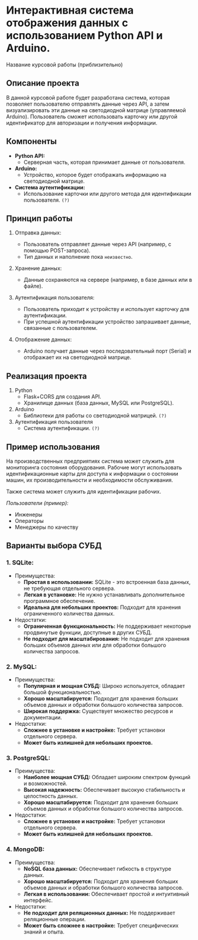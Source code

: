 # Интерактивная система отображения данных с использованием Python API и Arduino.

Название курсовой работы (приблизительно)

## Описание проекта

В данной курсовой работе будет разработана система, которая позволяет пользователю отправлять данные через API, а затем визуализировать эти данные на светодиодной матрице (управляемой Arduino). Пользователь сможет использовать карточку или другой идентификатор для авторизации и получения информации.

## Компоненты

*  **Python API:**
    *  Серверная часть, которая принимает данные от пользователя.
*  **Arduino:**
    *  Устройство, которое будет отображать информацию на светодиодной матрице.
*  **Система аутентификации:**
    *  Использование карточки или другого метода для идентификации пользователя. `(?)`

## Принцип работы

1. Отправка данных:
    *  Пользователь отправляет данные через API (например, с помощью POST-запроса).
    *  Тип данных и наполнение пока `неизвестно`.

2. Хранение данных:
    *  Данные сохраняются на сервере (например, в базе данных или в файле).

3. Аутентификация пользователя:
    *  Пользователь приходит к устройству и использует карточку для аутентификации.
    *  При успешной аутентификации устройство запрашивает данные, связанные с пользователем.

4. Отображение данных:
    *  Arduino получает данные через последовательный порт (Serial) и отображает их на светодиодной матрице.

## Реализация проекта

1. Python
    *  Flask+CORS для создания API.
    *  Хранилище данных (база данных, MySQL или PostgreSQL).
2. Arduino
    *  Библиотеки для работы со светодиодной матрицей. `(?)`
3. Аутентификация пользователя
    *  Система аутентификации. `(?)`

## Пример использования
 
На производственных предприятиях система может служить для мониторинга состояния оборудования. 
Рабочие могут использовать идентификационные карты для доступа к информации о состоянии машин, их производительности и необходимости обслуживания.

Также система может служить для идентификации рабочих.

*Пользователи (пример):* 
  - Инженеры
  - Операторы
  - Менеджеры по качеству

## Варианты выбора СУБД

### 1. SQLite:

* Преимущества:
    * **Простая в использовании:** SQLite - это встроенная база данных, не требующая отдельного сервера.
    * **Легкая в установке:** Не нужно устанавливать дополнительное программное обеспечение.
    * **Идеальна для небольших проектов:** Подходит для хранения ограниченного количества данных.
* Недостатки:
    * **Ограниченная функциональность:** Не поддерживает некоторые продвинутые функции, доступные в других СУБД.
    * **Не подходит для масштабирования:** Не подходит для хранения больших объемов данных или для обработки большого количества запросов.

### 2. MySQL:

* Преимущества:
    * **Популярная и мощная СУБД:** Широко используется, обладает большой функциональностью.
    * **Хорошо масштабируется:** Подходит для хранения больших объемов данных и обработки большого количества запросов.
    * **Широкая поддержка:** Существует множество ресурсов и документации.
* Недостатки:
    * **Сложнее в установке и настройке:** Требует установки отдельного сервера.
    * **Может быть излишней для небольших проектов.**

### 3. PostgreSQL:

* Преимущества:
    * **Наиболее мощная СУБД:** Обладает широким спектром функций и возможностей.
    * **Высокая надежность:** Обеспечивает высокую стабильность и целостность данных.
    * **Хорошо масштабируется:** Подходит для хранения больших объемов данных и обработки большого количества запросов.
* Недостатки:
    * **Сложнее в установке и настройке:** Требует установки отдельного сервера.
    * **Может быть излишней для небольших проектов.**

### 4. MongoDB:

* Преимущества:
    * **NoSQL база данных:** Обеспечивает гибкость в структуре данных.
    * **Хорошо масштабируется:** Подходит для хранения больших объемов данных и обработки большого количества запросов.
    * **Легкая в использовании:** Обеспечивает простой и интуитивный интерфейс.
* Недостатки:
    * **Не подходит для реляционных данных:** Не поддерживает реляционные операции.
    * **Может быть сложнее в настройке:** Требует специфических знаний и опыта.
